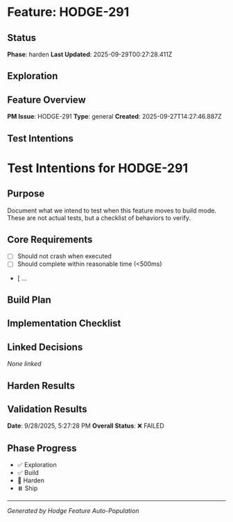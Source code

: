 # Feature: HODGE-291

## Status
**Phase**: harden
**Last Updated**: 2025-09-29T00:27:28.411Z

## Exploration
## Feature Overview
**PM Issue**: HODGE-291
**Type**: general
**Created**: 2025-09-27T14:27:46.887Z


## Test Intentions
# Test Intentions for HODGE-291

## Purpose
Document what we intend to test when this feature moves to build mode.
These are not actual tests, but a checklist of behaviors to verify.

## Core Requirements
- [ ] Should not crash when executed
- [ ] Should complete within reasonable time (<500ms)
- [ ...

## Build Plan
## Implementation Checklist


## Linked Decisions
_None linked_

## Harden Results
## Validation Results
**Date**: 9/28/2025, 5:27:28 PM
**Overall Status**: ❌ FAILED




## Phase Progress
- ✅ Exploration
- ✅ Build
- 🔄 Harden
- ⏸️ Ship

---
_Generated by Hodge Feature Auto-Population_
